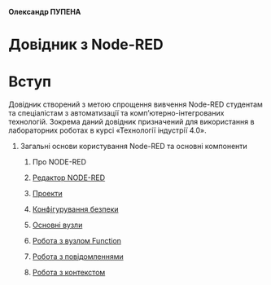 **Олександр ПУПЕНА**

# Довідник з Node-RED

# Вступ

Довідник створений з метою спрощення вивчення Node-RED студентам та спеціалістам з автоматизації та комп’ютерно-інтегрованих технологій. Зокрема даний довідник призначений для використання в лабораторних роботах в курсі «Технології індустрії 4.0». 

1. Загальні основи користування Node-RED та основні компоненти 

   1. Про NODE-RED

   2. <a href="Загальні основи користування Node-RED та основні компоненти/1_2.md">Редактор NODE-RED </a>

   3. <a href="Загальні основи користування Node-RED та основні компоненти/1_3.md">Проекти </a>

   4. <a href="Загальні основи користування Node-RED та основні компоненти/1_4.md">Конфігурування безпеки </a>

   5. <a href="Загальні основи користування Node-RED та основні компоненти/1_4_1.md">Основні вузли </a>

   6. <a href="Загальні основи користування Node-RED та основні компоненти/1_5.md">Робота з вузлом Function</a>

   7. <a href="Загальні основи користування Node-RED та основні компоненти/1_6.md">Робота з повідомленнями </a>

   8. <a href="Загальні основи користування Node-RED та основні компоненти/1_7.md">Робота з контекстом</a>

      
